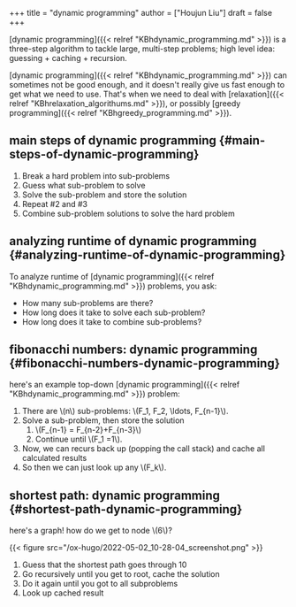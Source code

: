 +++
title = "dynamic programming"
author = ["Houjun Liu"]
draft = false
+++

[dynamic programming]({{< relref "KBhdynamic_programming.md" >}}) is a three-step algorithm to tackle large, multi-step problems; high level idea: guessing + caching + recursion.

[dynamic programming]({{< relref "KBhdynamic_programming.md" >}}) can sometimes not be good enough, and it doesn't really give us fast enough to get what we need to use. That's when we need to deal with [relaxation]({{< relref "KBhrelaxation_algorithums.md" >}}), or possibly [greedy programming]({{< relref "KBhgreedy_programming.md" >}}).


## main steps of dynamic programming {#main-steps-of-dynamic-programming}

1.  Break a hard problem into sub-problems
2.  Guess what sub-problem to solve
3.  Solve the sub-problem and store the solution
4.  Repeat #2 and #3
5.  Combine sub-problem solutions to solve the hard problem


## analyzing runtime of dynamic programming {#analyzing-runtime-of-dynamic-programming}

To analyze runtime of [dynamic programming]({{< relref "KBhdynamic_programming.md" >}}) problems, you ask:

-   How many sub-problems are there?
-   How long does it take to solve each sub-problem?
-   How long does it take to combine sub-problems?


## fibonacchi numbers: dynamic programming {#fibonacchi-numbers-dynamic-programming}

here's an example top-down [dynamic programming]({{< relref "KBhdynamic_programming.md" >}}) problem:

1.  There are \\(n\\) sub-problems: \\(F\_1, F\_2, \ldots, F\_{n-1}\\).
2.  Solve a sub-problem, then store the solution
    1.  \\(F\_{n-1} = F\_{n-2}+F\_{n-3}\\)
    2.  Continue until \\(F\_1 =1\\).
3.  Now, we can recurs back up (popping the call stack) and cache all calculated results
4.  So then we can just look up any \\(F\_k\\).


## shortest path: dynamic programming {#shortest-path-dynamic-programming}

here's a graph! how do we get to node \\(6\\)?

{{< figure src="/ox-hugo/2022-05-02_10-28-04_screenshot.png" >}}

1.  Guess that the shortest path goes through 10
2.  Go recursively until you get to root, cache the solution
3.  Do it again until you got to all subproblems
4.  Look up cached result